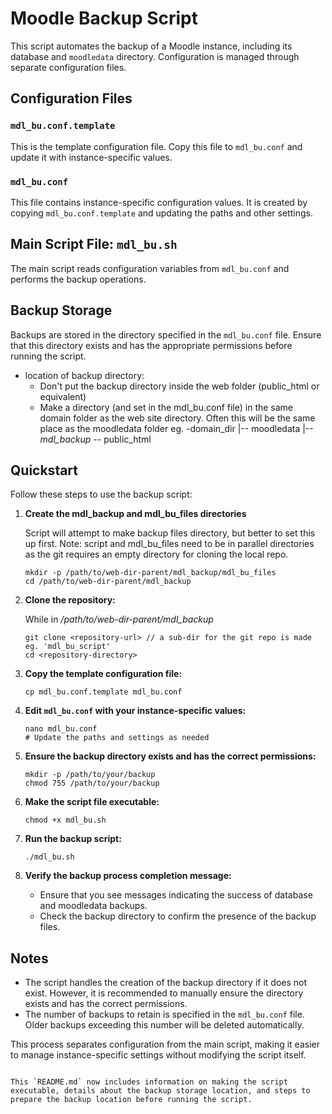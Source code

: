 # Moodle Backup Script

This script automates the backup of a Moodle instance, including its database and `moodledata` directory. Configuration is managed through separate configuration files.

## Configuration Files

### `mdl_bu.conf.template`
This is the template configuration file. Copy this file to `mdl_bu.conf` and update it with instance-specific values.

### `mdl_bu.conf`
This file contains instance-specific configuration values. It is created by copying `mdl_bu.conf.template` and updating the paths and other settings.

## Main Script File: `mdl_bu.sh`
The main script reads configuration variables from `mdl_bu.conf` and performs the backup operations.

## Backup Storage
Backups are stored in the directory specified in the `mdl_bu.conf` file. Ensure that this directory exists and has the appropriate permissions before running the script. 
- location of backup directory:
   - Don't put the backup directory inside the web folder (public_html or equivalent)
   - Make a directory (and set in the mdl_bu.conf file) in the same domain folder as the web site directory. Often this will be the same place as the moodledata folder 
   eg.
-domain_dir
|-- moodledata
|-- *mdl_backup*
\-- public_html

## Quickstart

Follow these steps to use the backup script:

1. **Create the mdl_backup and mdl_bu_files directories**

   Script will attempt to make backup files directory, but better to set this up first.
   Note: script and mdl_bu_files need to be in parallel directories as the git requires an empty directory for cloning the local repo.
   ```
   mkdir -p /path/to/web-dir-parent/mdl_backup/mdl_bu_files
   cd /path/to/web-dir-parent/mdl_backup
   ```

2. **Clone the repository:**

   While in */path/to/web-dir-parent/mdl_backup*
   ``` 
   git clone <repository-url> // a sub-dir for the git repo is made eg. 'mdl_bu_script'
   cd <repository-directory>
   ```

2. **Copy the template configuration file:**
   ```
   cp mdl_bu.conf.template mdl_bu.conf
   ```

3. **Edit `mdl_bu.conf` with your instance-specific values:**
   ```
   nano mdl_bu.conf
   # Update the paths and settings as needed
   ```

4. **Ensure the backup directory exists and has the correct permissions:**
   ```
   mkdir -p /path/to/your/backup
   chmod 755 /path/to/your/backup
   ```

5. **Make the script file executable:**
   ```
   chmod +x mdl_bu.sh
   ```

6. **Run the backup script:**
   ```
   ./mdl_bu.sh
   ```

7. **Verify the backup process completion message:**
   - Ensure that you see messages indicating the success of database and moodledata backups.
   - Check the backup directory to confirm the presence of the backup files.

## Notes
- The script handles the creation of the backup directory if it does not exist. However, it is recommended to manually ensure the directory exists and has the correct permissions.
- The number of backups to retain is specified in the `mdl_bu.conf` file. Older backups exceeding this number will be deleted automatically.

This process separates configuration from the main script, making it easier to manage instance-specific settings without modifying the script itself.
```

This `README.md` now includes information on making the script executable, details about the backup storage location, and steps to prepare the backup location before running the script.